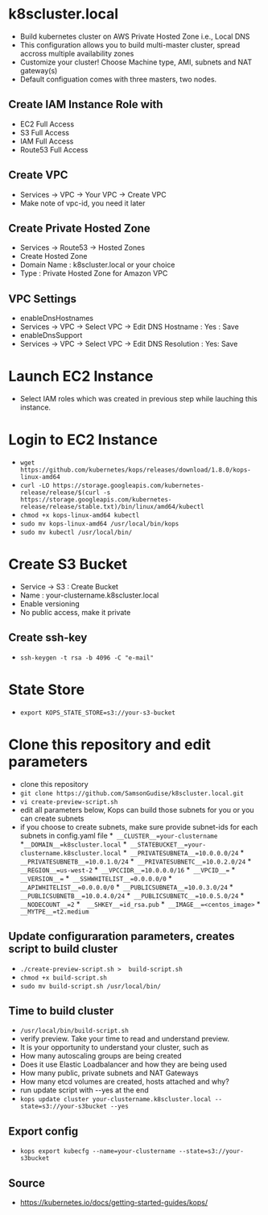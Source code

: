 # k8scluster.local
* Build kubernetes cluster on AWS Private Hosted Zone  i.e., Local DNS 
* This configuration allows you to build multi-master cluster, spread accross multiple availability zones
* Customize your cluster! Choose Machine type, AMI, subnets and NAT gateway(s)
* Default configuation comes with three masters, two nodes.

## Create IAM Instance Role with
* EC2 Full Access
* S3 Full Access
* IAM Full Access 
* Route53 Full Access

##  Create VPC
*  Services -> VPC -> Your VPC -> Create VPC
*  Make note of vpc-id, you need it later

## Create Private Hosted Zone
* Services ->  Route53 -> Hosted Zones
* Create Hosted Zone 
*	Domain Name : k8scluster.local or your choice
*	Type : Private Hosted Zone for Amazon VPC
##  VPC Settings 
* enableDnsHostnames
*	 Services -> VPC -> Select VPC -> Edit DNS Hostname : Yes : Save
* enableDnsSupport
*	 Services -> VPC -> Select VPC -> Edit DNS Resolution : Yes: Save
#  Launch EC2 Instance 
*  Select IAM roles which was created in previous step while lauching this instance. 
#  Login to EC2 Instance 
* `wget https://github.com/kubernetes/kops/releases/download/1.8.0/kops-linux-amd64`
* `curl -LO https://storage.googleapis.com/kubernetes-release/release/$(curl -s https://storage.googleapis.com/kubernetes-release/release/stable.txt)/bin/linux/amd64/kubectl`
* `chmod +x kops-linux-amd64 kubectl`
* `sudo mv kops-linux-amd64 /usr/local/bin/kops`
* `sudo mv kubectl /usr/local/bin/`
# Create S3 Bucket 
* Service -> S3 : Create Bucket 
*  Name : your-clustername.k8scluster.local 
*  Enable versioning 
*  No public access, make it private  

## Create ssh-key
* `ssh-keygen -t rsa -b 4096 -C "e-mail"`

# State Store 
* `export KOPS_STATE_STORE=s3://your-s3-bucket`
# Clone this repository and edit parameters 
* clone this repository
* `git clone https://github.com/SamsonGudise/k8scluster.local.git`
* `vi create-preview-script.sh `
*  edit  all parameters below,  Kops can build those subnets for you or you can create subnets 
*  if you choose to create subnets, make sure provide subnet-ids for each  subnets in config.yaml file 
*` __CLUSTER__=your-clustername` 
*` __DOMAIN__=k8scluster.local `
*` __STATEBUCKET__=your-clustername.k8scluster.local`
*` __PRIVATESUBNETA__=10.0.0.0/24`
*` __PRIVATESUBNETB__=10.0.1.0/24`
*` __PRIVATESUBNETC__=10.0.2.0/24`
*` __REGION__=us-west-2`
*` __VPCCIDR__=10.0.0.0/16`
*` __VPCID__=`
*` __VERSION__=`
*` __SSHWHITELIST__=0.0.0.0/0`
*` __APIWHITELIST__=0.0.0.0/0`
*` __PUBLICSUBNETA__=10.0.3.0/24`
*` __PUBLICSUBNETB__=10.0.4.0/24`
*` __PUBLICSUBNETC__=10.0.5.0/24`
*` __NODECOUNT__=2`
*`  __SHKEY__=id_rsa.pub`
*` __IMAGE__=<centos_image>`
*` __MYTPE__=t2.medium`
## Update configuraration parameters,  creates script to build cluster
* `./create-preview-script.sh >  build-script.sh`
* `chmod +x build-script.sh`
* `sudo mv build-script.sh /usr/local/bin/`
## Time to build cluster 
* `/usr/local/bin/build-script.sh`
* verify preview.  Take your time to read and understand preview.
* It is your opportunity to understand your cluster, such as
* How many autoscaling groups are being created
* Does it use Elastic Loadbalancer and how they are being used
* How many public, private subnets and NAT Gateways
* How many etcd volumes are created, hosts attached and why?  
* run update script with --yes at the end
* `kops update cluster your-clustername.k8scluster.local --state=s3://your-s3bucket --yes`
## Export config 
* `kops export kubecfg --name=your-clustername --state=s3://your-s3bucket`
## Source 

* https://kubernetes.io/docs/getting-started-guides/kops/
